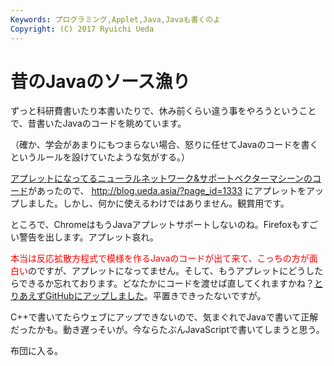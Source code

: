```yaml
---
Keywords: プログラミング,Applet,Java,Javaも書くのよ
Copyright: (C) 2017 Ryuichi Ueda
---
```


# <!--:ja-->昔のJavaのソース漁り<!--:-->
<!--:ja-->ずっと科研費書いたり本書いたりで、休み前くらい違う事をやろうということで、昔書いたJavaのコードを眺めています。

（確か、学会があまりにもつまらない場合、怒りに任せてJavaのコードを書くというルールを設けていたような気がする。）

<a href="https://github.com/ryuichiueda/PerceptronTest" target="_blank">アプレットになってるニューラルネットワーク&サポートベクターマシーンのコード</a>があったので、
<a href="http://blog.ueda.asia/?page_id=1333" title="http://blog.ueda.asia/?page_id=1333" target="_blank">http://blog.ueda.asia/?page_id=1333</a>
にアプレットをアップしました。しかし、何かに使えるわけではありません。観賞用です。

ところで、ChromeはもうJavaアプレットサポートしないのね。Firefoxもすごい警告を出します。アプレット哀れ。

<span style="color:red">本当は反応拡散方程式で模様を作るJavaのコードが出て来て、こっちの方が面白い</span>のですが、アプレットになってません。そして、もうアプレットにどうしたらできるか忘れております。どなたかにコードを渡せば直してくれますかね？<a target="_blank" href="https://github.com/ryuichiueda/ReactionDiffusion">とりあえずGitHubにアップしました</a>。平置きできったないですが。

C++で書いてたらウェブにアップできないので、気まぐれでJavaで書いて正解だったかも。動き遅っそいが。今ならたぶんJavaScriptで書いてしまうと思う。


布団に入る。<!--:-->
